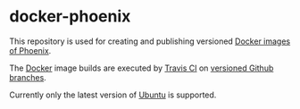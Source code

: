 docker-phoenix
===============

This repository is used for creating and publishing versioned [Docker images of Phoenix](https://hub.docker.com/r/raniemi/phoenix/).

The [Docker](https://www.docker.com/) image builds are executed by [Travis CI](https://travis-ci.org/raniemi/docker-phoenix) on [versioned Github branches](https://github.com/raniemi/docker-phoenix/branches).

Currently only the latest version of [Ubuntu](http://www.ubuntu.com/) is supported.
